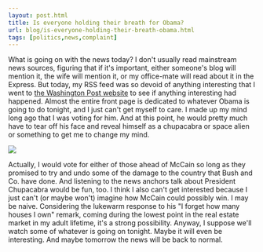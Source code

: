 ```yaml
---
layout: post.html
title: Is everyone holding their breath for Obama?
url: blog/is-everyone-holding-their-breath-obama.html
tags: [politics,news,complaint]
---
```

What is going on with the news today? I don't usually read mainstream news sources, figuring that if it's important, either someone's blog will mention it, the wife will mention it, or my office-mate will read about it in the Express. But today, my RSS feed was so devoid of anything interesting that I went to [the Washington Post website](http://www.washingtonpost.com) to see if anything interesting had happened. Almost the entire front page is dedicated to whatever Obama is going to do tonight, and I just can't get myself to care. I made up my mind long ago that I was voting for him. And at this point, he would pretty much have to tear off his face and reveal himself as a chupacabra or space alien or something to get me to change my mind. 

[![](/files/presidentChupacabra.jpg)](http://www.cafepress.com/complainthub)

Actually, I would vote for either of those ahead of McCain so long as they promised to try and undo some of the damage to the country that Bush and Co. have done. And listening to the news anchors talk about President Chupacabra would be fun, too. I think I also can't get interested because I just can't (or maybe won't) imagine how McCain could possibly win. I may be naive. Considering the lukewarm response to his "I forget how many houses I own" remark, coming during the lowest point in the real estate market in my adult lifetime, it's a strong possibility. Anyway, I suppose we'll watch some of whatever is going on tonight. Maybe it will even be interesting. And maybe tomorrow the news will be back to normal.  

